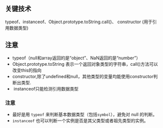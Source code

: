## 关键技术

typeof、instanceof、Object.prototype.toString.call()、 constructor (用于引用数据类型)

## 注意

- typeof（null和array返回的是“object”、NaN返回的是“number”）
- Object.prototype.toString 表示一个返回对象类型的字符串，call()方法可以改变this的指向
- constructor,除了undefined和null，其他类型的变量均能使用constructor判断出类型.
-  instanceof只能检测引用数据类型

### 注意

- 最好是用 `typeof` 来判断基本数据类型（包括`symbol`），避免对 null 的判断。
- `instanceof` 也可以判断一个实例是否是其父类型或者祖先类型的实例。